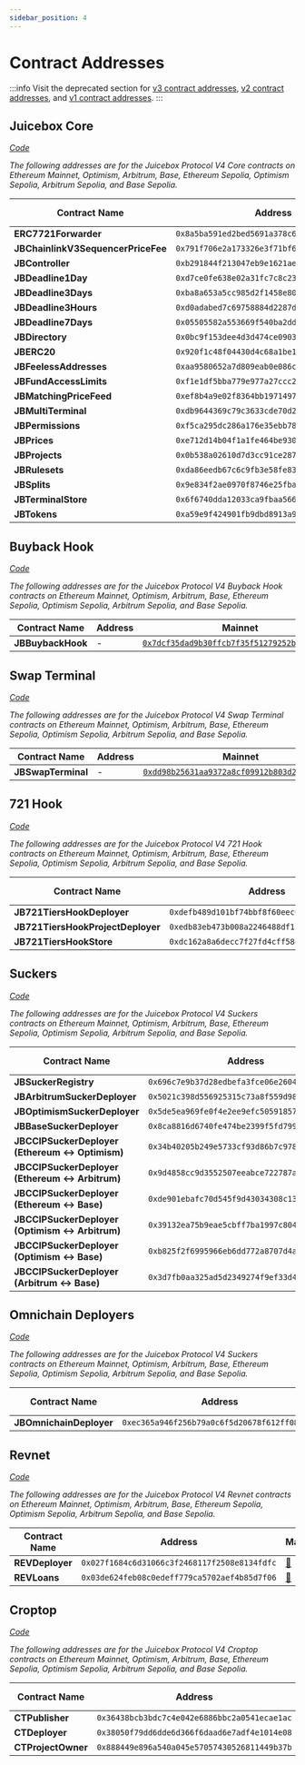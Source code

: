 ```yaml
---
sidebar_position: 4
---
```


# Contract Addresses

:::info
Visit the deprecated section for [v3 contract addresses](/docs/v4/deprecated/v3/resources/addresses.md), [v2 contract addresses](/docs/v4/deprecated/v2/addresses.md), and [v1 contract addresses](/docs/v4/deprecated/v1/resources/contract-addresses.md).
:::

## Juicebox Core

_[Code](/docs/v4/api/core/README.md)_

_The following addresses are for the Juicebox Protocol V4 Core contracts on Ethereum Mainnet, Optimism, Arbitrum, Base, Ethereum Sepolia, Optimism Sepolia, Arbitrum Sepolia, and Base Sepolia._

| Contract Name | Address | Mainnet | Optimism | Arbitrum | Base | Sepolia | Optimism Sepolia | Arbitrum Sepolia | Base Sepolia |
|--------------|---------|---------|----------|---------|------|---------|------------------|------------------|--------------|
| **ERC7721Forwarder** | `0x8a5ba591ed2bed5691a378c65611ed492500f887` | [🔗](https://etherscan.io/address/0x8a5ba591ed2bed5691a378c65611ed492500f887) | [🔗](https://optimistic.etherscan.io/address/0x8a5ba591ed2bed5691a378c65611ed492500f887) | [🔗](https://arbiscan.io/address/0x8a5ba591ed2bed5691a378c65611ed492500f887) | [🔗](https://basescan.org/address/0x8a5ba591ed2bed5691a378c65611ed492500f887) | [🔗](https://sepolia.etherscan.io/address/0x8a5ba591ed2bed5691a378c65611ed492500f887) | [🔗](https://sepolia.optimism.io/address/0x8a5ba591ed2bed5691a378c65611ed492500f887) | [🔗](https://sepolia.arbiscan.io/address/0x8a5ba591ed2bed5691a378c65611ed492500f887) | [🔗](https://sepolia.basescan.org/address/0x8a5ba591ed2bed5691a378c65611ed492500f887) |
| **JBChainlinkV3SequencerPriceFee** | `0x791f706e2a173326e3f71bf6f231b2c1523d2ff1` | [🔗](https://etherscan.io/address/0x791f706e2a173326e3f71bf6f231b2c1523d2ff1) | [🔗](https://optimistic.etherscan.io/address/0x791f706e2a173326e3f71bf6f231b2c1523d2ff1) | [🔗](https://arbiscan.io/address/0x791f706e2a173326e3f71bf6f231b2c1523d2ff1) | [🔗](https://basescan.org/address/0x791f706e2a173326e3f71bf6f231b2c1523d2ff1) | [🔗](https://sepolia.etherscan.io/address/0x791f706e2a173326e3f71bf6f231b2c1523d2ff1) | [🔗](https://sepolia.optimism.io/address/0x791f706e2a173326e3f71bf6f231b2c1523d2ff1) | [🔗](https://sepolia.arbiscan.io/address/0x791f706e2a173326e3f71bf6f231b2c1523d2ff1) | [🔗](https://sepolia.basescan.org/address/0x791f706e2a173326e3f71bf6f231b2c1523d2ff1) |
| **JBController** | `0xb291844f213047eb9e1621ae555b1eae6700d553` | [🔗](https://etherscan.io/address/0xb291844f213047eb9e1621ae555b1eae6700d553) | [🔗](https://optimistic.etherscan.io/address/0xb291844f213047eb9e1621ae555b1eae6700d553) | [🔗](https://arbiscan.io/address/0xb291844f213047eb9e1621ae555b1eae6700d553) | [🔗](https://basescan.org/address/0xb291844f213047eb9e1621ae555b1eae6700d553) | [🔗](https://sepolia.etherscan.io/address/0xb291844f213047eb9e1621ae555b1eae6700d553) | [🔗](https://sepolia.optimism.io/address/0xb291844f213047eb9e1621ae555b1eae6700d553) | [🔗](https://sepolia.arbiscan.io/address/0xb291844f213047eb9e1621ae555b1eae6700d553) | [🔗](https://sepolia.basescan.org/address/0xb291844f213047eb9e1621ae555b1eae6700d553) |
| **JBDeadline1Day** | `0xd7ce0fe638e02a31fc7c8c231684d85ad9b2ca3d` | [🔗](https://etherscan.io/address/0xd7ce0fe638e02a31fc7c8c231684d85ad9b2ca3d) | [🔗](https://optimistic.etherscan.io/address/0xd7ce0fe638e02a31fc7c8c231684d85ad9b2ca3d) | [🔗](https://arbiscan.io/address/0xd7ce0fe638e02a31fc7c8c231684d85ad9b2ca3d) | [🔗](https://basescan.org/address/0xd7ce0fe638e02a31fc7c8c231684d85ad9b2ca3d) | [🔗](https://sepolia.etherscan.io/address/0xd7ce0fe638e02a31fc7c8c231684d85ad9b2ca3d) | [🔗](https://sepolia.optimism.io/address/0xd7ce0fe638e02a31fc7c8c231684d85ad9b2ca3d) | [🔗](https://sepolia.arbiscan.io/address/0xd7ce0fe638e02a31fc7c8c231684d85ad9b2ca3d) | [🔗](https://sepolia.basescan.org/address/0xd7ce0fe638e02a31fc7c8c231684d85ad9b2ca3d) |
**JBDeadline3Days** | `0xba8a653a5cc985d2f1458e80a9700490c11ab981` | [🔗](https://etherscan.io/address/0xba8a653a5cc985d2f1458e80a9700490c11ab981) | [🔗](https://optimistic.etherscan.io/address/0xba8a653a5cc985d2f1458e80a9700490c11ab981) | [🔗](https://arbiscan.io/address/0xba8a653a5cc985d2f1458e80a9700490c11ab981) | [🔗](https://basescan.org/address/0xba8a653a5cc985d2f1458e80a9700490c11ab981) | [🔗](https://sepolia.etherscan.io/address/0xba8a653a5cc985d2f1458e80a9700490c11ab981) | [🔗](https://sepolia.optimism.io/address/0xba8a653a5cc985d2f1458e80a9700490c11ab981) | [🔗](https://sepolia.arbiscan.io/address/0xba8a653a5cc985d2f1458e80a9700490c11ab981) | [🔗](https://sepolia.basescan.org/address/0xba8a653a5cc985d2f1458e80a9700490c11ab981) |
**JBDeadline3Hours** | `0xd0adabed7c69758884d2287ddb6fc68bbaf831b1` | [🔗](https://etherscan.io/address/0xd0adabed7c69758884d2287ddb6fc68bbaf831b1) | [🔗](https://optimistic.etherscan.io/address/0xd0adabed7c69758884d2287ddb6fc68bbaf831b1) | [🔗](https://arbiscan.io/address/0xd0adabed7c69758884d2287ddb6fc68bbaf831b1) | [🔗](https://basescan.org/address/0xd0adabed7c69758884d2287ddb6fc68bbaf831b1) | [🔗](https://sepolia.etherscan.io/address/0xd0adabed7c69758884d2287ddb6fc68bbaf831b1) | [🔗](https://sepolia.optimism.io/address/0xd0adabed7c69758884d2287ddb6fc68bbaf831b1) | [🔗](https://sepolia.arbiscan.io/address/0xd0adabed7c69758884d2287ddb6fc68bbaf831b1) | [🔗](https://sepolia.basescan.org/address/0xd0adabed7c69758884d2287ddb6fc68bbaf831b1) |
**JBDeadline7Days** | `0x05505582a553669f540ba2dd0b55fc75b8176c40` | [🔗](https://etherscan.io/address/0x05505582a553669f540ba2dd0b55fc75b8176c40) | [🔗](https://optimistic.etherscan.io/address/0x05505582a553669f540ba2dd0b55fc75b8176c40) | [🔗](https://arbiscan.io/address/0x05505582a553669f540ba2dd0b55fc75b8176c40) | [🔗](https://basescan.org/address/0x05505582a553669f540ba2dd0b55fc75b8176c40) | [🔗](https://sepolia.etherscan.io/address/0x05505582a553669f540ba2dd0b55fc75b8176c40) | [🔗](https://sepolia.optimism.io/address/0x05505582a553669f540ba2dd0b55fc75b8176c40) | [🔗](https://sepolia.arbiscan.io/address/0x05505582a553669f540ba2dd0b55fc75b8176c40) | [🔗](https://sepolia.basescan.org/address/0x05505582a553669f540ba2dd0b55fc75b8176c40) |
**JBDirectory** | `0x0bc9f153dee4d3d474ce0903775b9b2aaae9aa41` | [🔗](https://etherscan.io/address/0x0bc9f153dee4d3d474ce0903775b9b2aaae9aa41) | [🔗](https://optimistic.etherscan.io/address/0x0bc9f153dee4d3d474ce0903775b9b2aaae9aa41) | [🔗](https://arbiscan.io/address/0x0bc9f153dee4d3d474ce0903775b9b2aaae9aa41) | [🔗](https://basescan.org/address/0x0bc9f153dee4d3d474ce0903775b9b2aaae9aa41) | [🔗](https://sepolia.etherscan.io/address/0x0bc9f153dee4d3d474ce0903775b9b2aaae9aa41) | [🔗](https://sepolia.optimism.io/address/0x0bc9f153dee4d3d474ce0903775b9b2aaae9aa41) | [🔗](https://sepolia.arbiscan.io/address/0x0bc9f153dee4d3d474ce0903775b9b2aaae9aa41) | [🔗](https://sepolia.basescan.org/address/0x0bc9f153dee4d3d474ce0903775b9b2aaae9aa41) |
**JBERC20** | `0x920f1c48f04430d4c68a1be1fa853f3828c7256a` | [🔗](https://etherscan.io/address/0x920f1c48f04430d4c68a1be1fa853f3828c7256a) | [🔗](https://optimistic.etherscan.io/address/0x920f1c48f04430d4c68a1be1fa853f3828c7256a) | [🔗](https://arbiscan.io/address/0x920f1c48f04430d4c68a1be1fa853f3828c7256a) | [🔗](https://basescan.org/address/0x920f1c48f04430d4c68a1be1fa853f3828c7256a) | [🔗](https://sepolia.etherscan.io/address/0x920f1c48f04430d4c68a1be1fa853f3828c7256a) | [🔗](https://sepolia.optimism.io/address/0x920f1c48f04430d4c68a1be1fa853f3828c7256a) | [🔗](https://sepolia.arbiscan.io/address/0x920f1c48f04430d4c68a1be1fa853f3828c7256a) | [🔗](https://sepolia.basescan.org/address/0x920f1c48f04430d4c68a1be1fa853f3828c7256a) |
**JBFeelessAddresses** | `0xaa9580652a7d809eab0e086c9361c192343a4185` | [🔗](https://etherscan.io/address/0xaa9580652a7d809eab0e086c9361c192343a4185) | [🔗](https://optimistic.etherscan.io/address/0xaa9580652a7d809eab0e086c9361c192343a4185) | [🔗](https://arbiscan.io/address/0xaa9580652a7d809eab0e086c9361c192343a4185) | [🔗](https://basescan.org/address/0xaa9580652a7d809eab0e086c9361c192343a4185) | [🔗](https://sepolia.etherscan.io/address/0xaa9580652a7d809eab0e086c9361c192343a4185) | [🔗](https://sepolia.optimism.io/address/0xaa9580652a7d809eab0e086c9361c192343a4185) | [🔗](https://sepolia.arbiscan.io/address/0xaa9580652a7d809eab0e086c9361c192343a4185) | [🔗](https://sepolia.basescan.org/address/0xaa9580652a7d809eab0e086c9361c192343a4185) |
**JBFundAccessLimits** | `0xf1e1df5bba779e977a27ccc273847ab1346fceb8` | [🔗](https://etherscan.io/address/0xf1e1df5bba779e977a27ccc273847ab1346fceb8) | [🔗](https://optimistic.etherscan.io/address/0xf1e1df5bba779e977a27ccc273847ab1346fceb8) | [🔗](https://arbiscan.io/address/0xf1e1df5bba779e977a27ccc273847ab1346fceb8) | [🔗](https://basescan.org/address/0xf1e1df5bba779e977a27ccc273847ab1346fceb8) | [🔗](https://sepolia.etherscan.io/address/0xf1e1df5bba779e977a27ccc273847ab1346fceb8) | [🔗](https://sepolia.optimism.io/address/0xf1e1df5bba779e977a27ccc273847ab1346fceb8) | [🔗](https://sepolia.arbiscan.io/address/0xf1e1df5bba779e977a27ccc273847ab1346fceb8) | [🔗](https://sepolia.basescan.org/address/0xf1e1df5bba779e977a27ccc273847ab1346fceb8) |
**JBMatchingPriceFeed** | `0xef8b4a9e02f8364bb1971497423fd56aed3ff834` | [🔗](https://etherscan.io/address/0xef8b4a9e02f8364bb1971497423fd56aed3ff834) | [🔗](https://optimistic.etherscan.io/address/0xef8b4a9e02f8364bb1971497423fd56aed3ff834) | [🔗](https://arbiscan.io/address/0xef8b4a9e02f8364bb1971497423fd56aed3ff834) | [🔗](https://basescan.org/address/0xef8b4a9e02f8364bb1971497423fd56aed3ff834) | [🔗](https://sepolia.etherscan.io/address/0xef8b4a9e02f8364bb1971497423fd56aed3ff834) | [🔗](https://sepolia.optimism.io/address/0xef8b4a9e02f8364bb1971497423fd56aed3ff834) | [🔗](https://sepolia.arbiscan.io/address/0xef8b4a9e02f8364bb1971497423fd56aed3ff834) | [🔗](https://sepolia.basescan.org/address/0xef8b4a9e02f8364bb1971497423fd56aed3ff834) |
**JBMultiTerminal** | `0xdb9644369c79c3633cde70d2df50d827d7dc7dbc` | [🔗](https://etherscan.io/address/0xdb9644369c79c3633cde70d2df50d827d7dc7dbc) | [🔗](https://optimistic.etherscan.io/address/0xdb9644369c79c3633cde70d2df50d827d7dc7dbc) | [🔗](https://arbiscan.io/address/0xdb9644369c79c3633cde70d2df50d827d7dc7dbc) | [🔗](https://basescan.org/address/0xdb9644369c79c3633cde70d2df50d827d7dc7dbc) | [🔗](https://sepolia.etherscan.io/address/0xdb9644369c79c3633cde70d2df50d827d7dc7dbc) | [🔗](https://sepolia.optimism.io/address/0xdb9644369c79c3633cde70d2df50d827d7dc7dbc) | [🔗](https://sepolia.arbiscan.io/address/0xdb9644369c79c3633cde70d2df50d827d7dc7dbc) | [🔗](https://sepolia.basescan.org/address/0xdb9644369c79c3633cde70d2df50d827d7dc7dbc) |
**JBPermissions** | `0xf5ca295dc286a176e35ebb7833031fd95550eb14` | [🔗](https://etherscan.io/address/0xf5ca295dc286a176e35ebb7833031fd95550eb14) | [🔗](https://optimistic.etherscan.io/address/0xf5ca295dc286a176e35ebb7833031fd95550eb14) | [🔗](https://arbiscan.io/address/0xf5ca295dc286a176e35ebb7833031fd95550eb14) | [🔗](https://basescan.org/address/0xf5ca295dc286a176e35ebb7833031fd95550eb14) | [🔗](https://sepolia.etherscan.io/address/0xf5ca295dc286a176e35ebb7833031fd95550eb14) | [🔗](https://sepolia.optimism.io/address/0xf5ca295dc286a176e35ebb7833031fd95550eb14) | [🔗](https://sepolia.arbiscan.io/address/0xf5ca295dc286a176e35ebb7833031fd95550eb14) | [🔗](https://sepolia.basescan.org/address/0xf5ca295dc286a176e35ebb7833031fd95550eb14) |
**JBPrices** | `0xe712d14b04f1a1fe464be930e3ea72b9b0a141d7` | [🔗](https://etherscan.io/address/0xe712d14b04f1a1fe464be930e3ea72b9b0a141d7) | [🔗](https://optimistic.etherscan.io/address/0xe712d14b04f1a1fe464be930e3ea72b9b0a141d7) | [🔗](https://arbiscan.io/address/0xe712d14b04f1a1fe464be930e3ea72b9b0a141d7) | [🔗](https://basescan.org/address/0xe712d14b04f1a1fe464be930e3ea72b9b0a141d7) | [🔗](https://sepolia.etherscan.io/address/0xe712d14b04f1a1fe464be930e3ea72b9b0a141d7) | [🔗](https://sepolia.optimism.io/address/0xe712d14b04f1a1fe464be930e3ea72b9b0a141d7) | [🔗](https://sepolia.arbiscan.io/address/0xe712d14b04f1a1fe464be930e3ea72b9b0a141d7) | [🔗](https://sepolia.basescan.org/address/0xe712d14b04f1a1fe464be930e3ea72b9b0a141d7) |
**JBProjects** | `0x0b538a02610d7d3cc91ce2870f423e0a34d646ad` | [🔗](https://etherscan.io/address/0x0b538a02610d7d3cc91ce2870f423e0a34d646ad) | [🔗](https://optimistic.etherscan.io/address/0x0b538a02610d7d3cc91ce2870f423e0a34d646ad) | [🔗](https://arbiscan.io/address/0x0b538a02610d7d3cc91ce2870f423e0a34d646ad) | [🔗](https://basescan.org/address/0x0b538a02610d7d3cc91ce2870f423e0a34d646ad) | [🔗](https://sepolia.etherscan.io/address/0x0b538a02610d7d3cc91ce2870f423e0a34d646ad) | [🔗](https://sepolia.optimism.io/address/0x0b538a02610d7d3cc91ce2870f423e0a34d646ad) | [🔗](https://sepolia.arbiscan.io/address/0x0b538a02610d7d3cc91ce2870f423e0a34d646ad) | [🔗](https://sepolia.basescan.org/address/0x0b538a02610d7d3cc91ce2870f423e0a34d646ad) |
**JBRulesets** | `0xda86eedb67c6c9fb3e58fe83efa28674d7c89826` | [🔗](https://etherscan.io/address/0xda86eedb67c6c9fb3e58fe83efa28674d7c89826) | [🔗](https://optimistic.etherscan.io/address/0xda86eedb67c6c9fb3e58fe83efa28674d7c89826) | [🔗](https://arbiscan.io/address/0xda86eedb67c6c9fb3e58fe83efa28674d7c89826) | [🔗](https://basescan.org/address/0xda86eedb67c6c9fb3e58fe83efa28674d7c89826) | [🔗](https://sepolia.etherscan.io/address/0xda86eedb67c6c9fb3e58fe83efa28674d7c89826) | [🔗](https://sepolia.optimism.io/address/0xda86eedb67c6c9fb3e58fe83efa28674d7c89826) | [🔗](https://sepolia.arbiscan.io/address/0xda86eedb67c6c9fb3e58fe83efa28674d7c89826) | [🔗](https://sepolia.basescan.org/address/0xda86eedb67c6c9fb3e58fe83efa28674d7c89826) |
**JBSplits** | `0x9e834f2ae0970f8746e25fba6d42fd90bb96630c` | [🔗](https://etherscan.io/address/0x9e834f2ae0970f8746e25fba6d42fd90bb96630c) | [🔗](https://optimistic.etherscan.io/address/0x9e834f2ae0970f8746e25fba6d42fd90bb96630c) | [🔗](https://arbiscan.io/address/0x9e834f2ae0970f8746e25fba6d42fd90bb96630c) | [🔗](https://basescan.org/address/0x9e834f2ae0970f8746e25fba6d42fd90bb96630c) | [🔗](https://sepolia.etherscan.io/address/0x9e834f2ae0970f8746e25fba6d42fd90bb96630c) | [🔗](https://sepolia.optimism.io/address/0x9e834f2ae0970f8746e25fba6d42fd90bb96630c) | [🔗](https://sepolia.arbiscan.io/address/0x9e834f2ae0970f8746e25fba6d42fd90bb96630c) | [🔗](https://sepolia.basescan.org/address/0x9e834f2ae0970f8746e25fba6d42fd90bb96630c) |
**JBTerminalStore** | `0x6f6740dda12033ca9fbaa56693194e38cfd36827` | [🔗](https://etherscan.io/address/0x6f6740dda12033ca9fbaa56693194e38cfd36827) | [🔗](https://optimistic.etherscan.io/address/0x6f6740dda12033ca9fbaa56693194e38cfd36827) | [🔗](https://arbiscan.io/address/0x6f6740dda12033ca9fbaa56693194e38cfd36827) | [🔗](https://basescan.org/address/0x6f6740dda12033ca9fbaa56693194e38cfd36827) | [🔗](https://sepolia.etherscan.io/address/0x6f6740dda12033ca9fbaa56693194e38cfd36827) | [🔗](https://sepolia.optimism.io/address/0x6f6740dda12033ca9fbaa56693194e38cfd36827) | [🔗](https://sepolia.arbiscan.io/address/0x6f6740dda12033ca9fbaa56693194e38cfd36827) | [🔗](https://sepolia.basescan.org/address/0x6f6740dda12033ca9fbaa56693194e38cfd36827) |
**JBTokens** | `0xa59e9f424901fb9dbd8913a9a32a081f9425bf36` | [🔗](https://etherscan.io/address/0xa59e9f424901fb9dbd8913a9a32a081f9425bf36) | [🔗](https://optimistic.etherscan.io/address/0xa59e9f424901fb9dbd8913a9a32a081f9425bf36) | [🔗](https://arbiscan.io/address/0xa59e9f424901fb9dbd8913a9a32a081f9425bf36) | [🔗](https://basescan.org/address/0xa59e9f424901fb9dbd8913a9a32a081f9425bf36) | [🔗](https://sepolia.etherscan.io/address/0xa59e9f424901fb9dbd8913a9a32a081f9425bf36) | [🔗](https://sepolia.optimism.io/address/0xa59e9f424901fb9dbd8913a9a32a081f9425bf36) | [🔗](https://sepolia.arbiscan.io/address/0xa59e9f424901fb9dbd8913a9a32a081f9425bf36) | [🔗](https://sepolia.basescan.org/address/0xa59e9f424901fb9dbd8913a9a32a081f9425bf36) |
 
## Buyback Hook

_[Code](/docs/v4/api/buyback-hook/README.md)_

_The following addresses are for the Juicebox Protocol V4 Buyback Hook contracts on Ethereum Mainnet, Optimism, Arbitrum, Base, Ethereum Sepolia, Optimism Sepolia, Arbitrum Sepolia, and Base Sepolia._

| Contract Name | Address | Mainnet | Optimism | Arbitrum | Base | Sepolia | Optimism Sepolia | Arbitrum Sepolia | Base Sepolia |
|--------------|---------|---------|----------|---------|------|---------|------------------|------------------|--------------|
| **JBBuybackHook** | - | [`0x7dcf35dad9b30ffcb7f35f51279252b884921927`](https://etherscan.io/address/0x7dcf35dad9b30ffcb7f35f51279252b884921927) | [`0x09d97e2b8b2f143335c2344947a79d1a3a4c2946`](https://optimistic.etherscan.io/address/0x09d97e2b8b2f143335c2344947a79d1a3a4c2946) | [`0xb9dce56d7f64b8c456157ded0c76241d0c23f578`](https://arbiscan.io/address/0xb9dce56d7f64b8c456157ded0c76241d0c23f578) | [`0x47d1b88af8ee0ed0a772a7c98430894141b9ac8b`](https://basescan.org/address/0x47d1b88af8ee0ed0a772a7c98430894141b9ac8b) | [`0x085b2fd0560ef5b6acd0f98b2f0e079cfa936f58`](https://sepolia.etherscan.io/address/0x085b2fd0560ef5b6acd0f98b2f0e079cfa936f58) | [`0x5401183c25750cbec8c3a9dd7e425829b0b1411d`](https://sepolia.optimism.io/address/0x5401183c25750cbec8c3a9dd7e425829b0b1411d) | [`0xc32b873d25230bcbeb4f9d9d9bf10eaf4d77dddf`](https://sepolia.arbiscan.io/address/0xc32b873d25230bcbeb4f9d9d9bf10eaf4d77dddf) | [`0x5401183c25750cbec8c3a9dd7e425829b0b1411d`](https://sepolia.basescan.org/address/0x5401183c25750cbec8c3a9dd7e425829b0b1411d) |

## Swap Terminal

_[Code](/docs/v4/api/swap-terminal/README.md)_

_The following addresses are for the Juicebox Protocol V4 Swap Terminal contracts on Ethereum Mainnet, Optimism, Arbitrum, Base, Ethereum Sepolia, Optimism Sepolia, Arbitrum Sepolia, and Base Sepolia._

| Contract Name | Address | Mainnet | Optimism | Arbitrum | Base | Sepolia | Optimism Sepolia | Arbitrum Sepolia | Base Sepolia |
|--------------|---------|---------|----------|---------|------|---------|------------------|------------------|--------------|
| **JBSwapTerminal** | - | [`0xdd98b25631aa9372a8cf09912b803d2ad80db161`](https://etherscan.io/address/0xdd98b25631aa9372a8cf09912b803d2ad80db161) | [`0xf7002a2df9bebf629b6093c8a60e28beed4f7b48`](https://optimistic.etherscan.io/address/0xf7002a2df9bebf629b6093c8a60e28beed4f7b48) | [`0xcf50c6f3f366817815fe7ba69b4518356ba6033b`](https://arbiscan.io/address/0xcf50c6f3f366817815fe7ba69b4518356ba6033b) | [`0x9b82f7f43a956f5e83faaf1d46382cba19ce71ab`](https://basescan.org/address/0x9b82f7f43a956f5e83faaf1d46382cba19ce71ab) | [`0x94c5431808ab538d398c6354d1972a0cb8c0b18b`](https://sepolia.etherscan.io/address/0x94c5431808ab538d398c6354d1972a0cb8c0b18b) | [`0xb940f0bb31376cad3a0fae7c78995ae899160a52`](https://sepolia.optimism.io/address/0xb940f0bb31376cad3a0fae7c78995ae899160a52) | [`0xcf5f58ebb455678005b7dc6e506a7ec9a3438d0e`](https://sepolia.arbiscan.io/address/0xcf5f58ebb455678005b7dc6e506a7ec9a3438d0e) | [`0xb940f0bb31376cad3a0fae7c78995ae899160a52`](https://sepolia.basescan.org/address/0xb940f0bb31376cad3a0fae7c78995ae899160a52) |

## 721 Hook

_[Code](/docs/v4/api/721-hook/README.md)_

_The following addresses are for the Juicebox Protocol V4 721 Hook contracts on Ethereum Mainnet, Optimism, Arbitrum, Base, Ethereum Sepolia, Optimism Sepolia, Arbitrum Sepolia, and Base Sepolia._

| Contract Name | Address | Mainnet | Optimism | Arbitrum | Base | Sepolia | Optimism Sepolia | Arbitrum Sepolia | Base Sepolia |
|--------------|---------|---------|----------|---------|------|---------|------------------|------------------|--------------|
| **JB721TiersHookDeployer** | `0xdefb489d101bf74bbf8f60eec6ff2f078c9d5206` | [🔗](https://etherscan.io/address/0xdefb489d101bf74bbf8f60eec6ff2f078c9d5206) | [🔗](https://optimistic.etherscan.io/address/0xdefb489d101bf74bbf8f60eec6ff2f078c9d5206) | [🔗](https://arbiscan.io/address/0xdefb489d101bf74bbf8f60eec6ff2f078c9d5206) | [🔗](https://basescan.org/address/0xdefb489d101bf74bbf8f60eec6ff2f078c9d5206) | [🔗](https://sepolia.etherscan.io/address/0xdefb489d101bf74bbf8f60eec6ff2f078c9d5206) | [🔗](https://sepolia.optimism.io/address/0xdefb489d101bf74bbf8f60eec6ff2f078c9d5206) | [🔗](https://sepolia.arbiscan.io/address/0xdefb489d101bf74bbf8f60eec6ff2f078c9d5206) | [🔗](https://sepolia.basescan.org/address/0xdefb489d101bf74bbf8f60eec6ff2f078c9d5206) |
| **JB721TiersHookProjectDeployer** | `0xedb83eb473b008a2246488df1f85174d26d86af2` | [🔗](https://etherscan.io/address/0xedb83eb473b008a2246488df1f85174d26d86af2) | [🔗](https://optimistic.etherscan.io/address/0xedb83eb473b008a2246488df1f85174d26d86af2) | [🔗](https://arbiscan.io/address/0xedb83eb473b008a2246488df1f85174d26d86af2) | [🔗](https://basescan.org/address/0xedb83eb473b008a2246488df1f85174d26d86af2) | [🔗](https://sepolia.etherscan.io/address/0xedb83eb473b008a2246488df1f85174d26d86af2) | [🔗](https://sepolia.optimism.io/address/0xedb83eb473b008a2246488df1f85174d26d86af2) | [🔗](https://sepolia.arbiscan.io/address/0xedb83eb473b008a2246488df1f85174d26d86af2) | [🔗](https://sepolia.basescan.org/address/0xedb83eb473b008a2246488df1f85174d26d86af2) |
| **JB721TiersHookStore** | `0xdc162a8a6decc7f27fd4cff58d69b9cc0c7c2ea1` | [🔗](https://etherscan.io/address/0xdc162a8a6decc7f27fd4cff58d69b9cc0c7c2ea1) | [🔗](https://optimistic.etherscan.io/address/0xdc162a8a6decc7f27fd4cff58d69b9cc0c7c2ea1) | [🔗](https://arbiscan.io/address/0xdc162a8a6decc7f27fd4cff58d69b9cc0c7c2ea1) | [🔗](https://basescan.org/address/0xdc162a8a6decc7f27fd4cff58d69b9cc0c7c2ea1) | [🔗](https://sepolia.etherscan.io/address/0xdc162a8a6decc7f27fd4cff58d69b9cc0c7c2ea1) | [🔗](https://sepolia.optimism.io/address/0xdc162a8a6decc7f27fd4cff58d69b9cc0c7c2ea1) | [🔗](https://sepolia.arbiscan.io/address/0xdc162a8a6decc7f27fd4cff58d69b9cc0c7c2ea1) | [🔗](https://sepolia.basescan.org/address/0xdc162a8a6decc7f27fd4cff58d69b9cc0c7c2ea1) |

## Suckers

_[Code](/docs/v4/api/suckers/README.md)_

_The following addresses are for the Juicebox Protocol V4 Suckers contracts on Ethereum Mainnet, Optimism, Arbitrum, Base, Ethereum Sepolia, Optimism Sepolia, Arbitrum Sepolia, and Base Sepolia._

| Contract Name | Address | Mainnet | Optimism | Arbitrum | Base | Sepolia | Optimism Sepolia | Arbitrum Sepolia | Base Sepolia |
|--------------|---------|---------|----------|---------|------|---------|------------------|------------------|--------------|
| **JBSuckerRegistry** | `0x696c7e9b37d28edbefa3fce06e26041b7197c1a5` | [🔗](https://etherscan.io/address/0x696c7e9b37d28edbefa3fce06e26041b7197c1a5) | [🔗](https://optimistic.etherscan.io/address/0x696c7e9b37d28edbefa3fce06e26041b7197c1a5) | [🔗](https://arbiscan.io/address/0x696c7e9b37d28edbefa3fce06e26041b7197c1a5) | [🔗](https://basescan.org/address/0x696c7e9b37d28edbefa3fce06e26041b7197c1a5) | [🔗](https://sepolia.etherscan.io/address/0x696c7e9b37d28edbefa3fce06e26041b7197c1a5) | [🔗](https://sepolia.optimism.io/address/0x696c7e9b37d28edbefa3fce06e26041b7197c1a5) | [🔗](https://sepolia.arbiscan.io/address/0x696c7e9b37d28edbefa3fce06e26041b7197c1a5) | [🔗](https://sepolia.basescan.org/address/0x696c7e9b37d28edbefa3fce06e26041b7197c1a5) |
| **JBArbitrumSuckerDeployer** | `0x5021c398d556925315c73a8f559d98117723967a` | [🔗](https://etherscan.io/address/0x5021c398d556925315c73a8f559d98117723967a) | - | [🔗](https://arbiscan.io/address/0x5021c398d556925315c73a8f559d98117723967a) | - | [🔗](https://sepolia.etherscan.io/address/0x5021c398d556925315c73a8f559d98117723967a) | - | [🔗](https://sepolia.arbiscan.io/address/0x5021c398d556925315c73a8f559d98117723967a) | - |
| **JBOptimismSuckerDeployer** | `0x5de5ea969fe0f4e2ee9efc50591857fd83ed7095` | [🔗](https://etherscan.io/address/0x5de5ea969fe0f4e2ee9efc50591857fd83ed7095) | [🔗](https://optimistic.etherscan.io/address/0x5de5ea969fe0f4e2ee9efc50591857fd83ed7095) | - | - | [🔗](https://sepolia.etherscan.io/address/0x5de5ea969fe0f4e2ee9efc50591857fd83ed7095) | [🔗](https://sepolia.optimism.io/address/0x5de5ea969fe0f4e2ee9efc50591857fd83ed7095) | - | - |
| **JBBaseSuckerDeployer** | `0x8ca8816d6740fe474be2399f5fd7996e79e055a0` | [🔗](https://etherscan.io/address/0x8ca8816d6740fe474be2399f5fd7996e79e055a0) | - | - | [🔗](https://basescan.org/address/0x8ca8816d6740fe474be2399f5fd7996e79e055a0) | [🔗](https://sepolia.etherscan.io/address/0x8ca8816d6740fe474be2399f5fd7996e79e055a0) | - | - | [🔗](https://sepolia.basescan.org/address/0x8ca8816d6740fe474be2399f5fd7996e79e055a0) |
| **JBCCIPSuckerDeployer (Ethereum \<\-\> Optimism)** | `0x34b40205b249e5733cf93d86b7c9783b015dd3e7` | [🔗](https://etherscan.io/address/0x34b40205b249e5733cf93d86b7c9783b015dd3e7) | [🔗](https://optimistic.etherscan.io/address/0x34b40205b249e5733cf93d86b7c9783b015dd3e7) | - | - | [🔗](https://sepolia.etherscan.io/address/0x34b40205b249e5733cf93d86b7c9783b015dd3e7) | [🔗](https://sepolia.optimism.io/address/0x34b40205b249e5733cf93d86b7c9783b015dd3e7) | - | - |
| **JBCCIPSuckerDeployer (Ethereum \<\-\> Arbitrum)** | `0x9d4858cc9d3552507eeabce722787afef64c615e` | [🔗](https://etherscan.io/address/0x9d4858cc9d3552507eeabce722787afef64c615e) | - | [🔗](https://arbiscan.io/address/0x9d4858cc9d3552507eeabce722787afef64c615e) | - | [🔗](https://sepolia.etherscan.io/address/0x9d4858cc9d3552507eeabce722787afef64c615e) | - | [🔗](https://sepolia.arbiscan.io/address/0x9d4858cc9d3552507eeabce722787afef64c615e) | - |
| **JBCCIPSuckerDeployer (Ethereum \<\-\> Base)** | `0xde901ebafc70d545f9d43034308c136ce8c94a5c` | [🔗](https://etherscan.io/address/0xde901ebafc70d545f9d43034308c136ce8c94a5c) | - | - | [🔗](https://basescan.org/address/0xde901ebafc70d545f9d43034308c136ce8c94a5c) | [🔗](https://sepolia.etherscan.io/address/0xde901ebafc70d545f9d43034308c136ce8c94a5c) | - | - | [🔗](https://sepolia.basescan.org/address/0xde901ebafc70d545f9d43034308c136ce8c94a5c) |
| **JBCCIPSuckerDeployer (Optimism \<\-\> Arbitrum)** | `0x39132ea75b9eae5cbff7ba1997c804302a7ff413` | - | [🔗](https://optimistic.etherscan.io/address/0x39132ea75b9eae5cbff7ba1997c804302a7ff413) | [🔗](https://arbiscan.io/address/0x39132ea75b9eae5cbff7ba1997c804302a7ff413) | - | - | [🔗](https://sepolia.optimism.io/address/0x39132ea75b9eae5cbff7ba1997c804302a7ff413) | [🔗](https://sepolia.arbiscan.io/address/0x39132ea75b9eae5cbff7ba1997c804302a7ff413) | - |
| **JBCCIPSuckerDeployer (Optimism \<\-\> Base)** | `0xb825f2f6995966eb6dd772a8707d4a547028ac26` | - | [🔗](https://optimistic.etherscan.io/address/0xb825f2f6995966eb6dd772a8707d4a547028ac26) | - | [🔗](https://basescan.org/address/0xb825f2f6995966eb6dd772a8707d4a547028ac26)  | - | [🔗](https://sepolia.optimism.io/address/0xb825f2f6995966eb6dd772a8707d4a547028ac26) | - | [🔗](https://sepolia.basescan.org/address/0xb825f2f6995966eb6dd772a8707d4a547028ac26) |
| **JBCCIPSuckerDeployer (Arbitrum \<\-\> Base)** | `0x3d7fb0aa325ad5d2349274f9ef33d4424135d963` | - | - | [🔗](https://arbiscan.io/address/0x3d7fb0aa325ad5d2349274f9ef33d4424135d963) | [🔗](https://basescan.org/address/0x3d7fb0aa325ad5d2349274f9ef33d4424135d963) | - | - | [🔗](https://sepolia.arbiscan.io/address/0x3d7fb0aa325ad5d2349274f9ef33d4424135d963) | [🔗](https://sepolia.basescan.org/address/0x3d7fb0aa325ad5d2349274f9ef33d4424135d963) |


## Omnichain Deployers

_[Code](/docs/v4/api/omnichain-deployers/README.md)_

_The following addresses are for the Juicebox Protocol V4 Suckers contracts on Ethereum Mainnet, Optimism, Arbitrum, Base, Ethereum Sepolia, Optimism Sepolia, Arbitrum Sepolia, and Base Sepolia._

| Contract Name | Address | Mainnet | Optimism | Arbitrum | Base | Sepolia | Optimism Sepolia | Arbitrum Sepolia | Base Sepolia |
|--------------|---------|---------|----------|---------|------|---------|------------------|------------------|--------------|
| **JBOmnichainDeployer** | `0xec365a946f256b79a0c6f5d20678f612ff086231` | [🔗](https://etherscan.io/address/0xec365a946f256b79a0c6f5d20678f612ff086231) | [🔗](https://optimistic.etherscan.io/address/0xec365a946f256b79a0c6f5d20678f612ff086231) | [🔗](https://arbiscan.io/address/0xec365a946f256b79a0c6f5d20678f612ff086231) | [🔗](https://basescan.org/address/0xec365a946f256b79a0c6f5d20678f612ff086231) | [🔗](https://sepolia.etherscan.io/address/0xec365a946f256b79a0c6f5d20678f612ff086231) | [🔗](https://sepolia.optimism.io/address/0xec365a946f256b79a0c6f5d20678f612ff086231) | [🔗](https://sepolia.arbiscan.io/address/0xec365a946f256b79a0c6f5d20678f612ff086231) | [🔗](https://sepolia.basescan.org/address/0xec365a946f256b79a0c6f5d20678f612ff086231) |



## Revnet 

_[Code](/docs/v4/api/revnet/README.md)_

_The following addresses are for the Juicebox Protocol V4 Revnet contracts on Ethereum Mainnet, Optimism, Arbitrum, Base, Ethereum Sepolia, Optimism Sepolia, Arbitrum Sepolia, and Base Sepolia._

| Contract Name | Address | Mainnet | Optimism | Arbitrum | Base | Sepolia | Optimism Sepolia | Arbitrum Sepolia | Base Sepolia |
|--------------|---------|---------|----------|---------|------|---------|------------------|------------------|--------------|
| **REVDeployer** | `0x027f1684c6d31066c3f2468117f2508e8134fdfc` | [🔗](https://etherscan.io/address/0x027f1684c6d31066c3f2468117f2508e8134fdfc) | [🔗](https://optimistic.etherscan.io/address/0x027f1684c6d31066c3f2468117f2508e8134fdfc) | [🔗](https://arbiscan.io/address/0x027f1684c6d31066c3f2468117f2508e8134fdfc) | [🔗](https://basescan.org/address/0x027f1684c6d31066c3f2468117f2508e8134fdfc) | [🔗](https://sepolia.etherscan.io/address/0x027f1684c6d31066c3f2468117f2508e8134fdfc) | [🔗](https://sepolia.optimism.io/address/0x027f1684c6d31066c3f2468117f2508e8134fdfc) | [🔗](https://sepolia.arbiscan.io/address/0x027f1684c6d31066c3f2468117f2508e8134fdfc) | [🔗](https://sepolia.basescan.org/address/0x027f1684c6d31066c3f2468117f2508e8134fdfc) |
| **REVLoans** | `0x03de624feb08c0edeff779ca5702aef4b85d7f06` | [🔗](https://etherscan.io/address/0x03de624feb08c0edeff779ca5702aef4b85d7f06) | [🔗](https://optimistic.etherscan.io/address/0x03de624feb08c0edeff779ca5702aef4b85d7f06) | [🔗](https://arbiscan.io/address/0x03de624feb08c0edeff779ca5702aef4b85d7f06) | [🔗](https://basescan.org/address/0x03de624feb08c0edeff779ca5702aef4b85d7f06) | [🔗](https://sepolia.etherscan.io/address/0x03de624feb08c0edeff779ca5702aef4b85d7f06) | [🔗](https://sepolia.optimism.io/address/0x03de624feb08c0edeff779ca5702aef4b85d7f06) | [🔗](https://sepolia.arbiscan.io/address/0x03de624feb08c0edeff779ca5702aef4b85d7f06) | [🔗](https://sepolia.basescan.org/address/0x03de624feb08c0edeff779ca5702aef4b85d7f06) |

## Croptop 

_[Code](/docs/v4/api/croptop/README.md)_

_The following addresses are for the Juicebox Protocol V4 Croptop contracts on Ethereum Mainnet, Optimism, Arbitrum, Base, Ethereum Sepolia, Optimism Sepolia, Arbitrum Sepolia, and Base Sepolia._

| Contract Name | Address | Mainnet | Optimism | Arbitrum | Base | Sepolia | Optimism Sepolia | Arbitrum Sepolia | Base Sepolia |
|--------------|---------|---------|----------|---------|------|---------|------------------|------------------|--------------|
| **CTPublisher** | `0x36438bcb3bdc7c4e042e6886bbc2a0541ecae1ac` | [🔗](https://etherscan.io/address/0x36438bcb3bdc7c4e042e6886bbc2a0541ecae1ac) | [🔗](https://optimistic.etherscan.io/address/0x36438bcb3bdc7c4e042e6886bbc2a0541ecae1ac) | [🔗](https://arbiscan.io/address/0x36438bcb3bdc7c4e042e6886bbc2a0541ecae1ac) | [🔗](https://basescan.org/address/0x36438bcb3bdc7c4e042e6886bbc2a0541ecae1ac) | [🔗](https://sepolia.etherscan.io/address/0x36438bcb3bdc7c4e042e6886bbc2a0541ecae1ac) | [🔗](https://sepolia.optimism.io/address/0x36438bcb3bdc7c4e042e6886bbc2a0541ecae1ac) | [🔗](https://sepolia.arbiscan.io/address/0x36438bcb3bdc7c4e042e6886bbc2a0541ecae1ac) | [🔗](https://sepolia.basescan.org/address/0x36438bcb3bdc7c4e042e6886bbc2a0541ecae1ac) |
| **CTDeployer** | `0x38050f79dd6dde6d366f6daad6e7adf4e1014e08` | [🔗](https://etherscan.io/address/0x38050f79dd6dde6d366f6daad6e7adf4e1014e08) | [🔗](https://optimistic.etherscan.io/address/0x38050f79dd6dde6d366f6daad6e7adf4e1014e08) | [🔗](https://arbiscan.io/address/0x38050f79dd6dde6d366f6daad6e7adf4e1014e08) | [🔗](https://basescan.org/address/0x38050f79dd6dde6d366f6daad6e7adf4e1014e08) | [🔗](https://sepolia.etherscan.io/address/0x38050f79dd6dde6d366f6daad6e7adf4e1014e08) | [🔗](https://sepolia.optimism.io/address/0x38050f79dd6dde6d366f6daad6e7adf4e1014e08) | [🔗](https://sepolia.arbiscan.io/address/0x38050f79dd6dde6d366f6daad6e7adf4e1014e08) | [🔗](https://sepolia.basescan.org/address/0x38050f79dd6dde6d366f6daad6e7adf4e1014e08) |
| **CTProjectOwner** | `0x888449e896a540a045e57057430526811449b37b` | [🔗](https://etherscan.io/address/0x888449e896a540a045e57057430526811449b37b) | [🔗](https://optimistic.etherscan.io/address/0x888449e896a540a045e57057430526811449b37b) | [🔗](https://arbiscan.io/address/0x888449e896a540a045e57057430526811449b37b) | [🔗](https://basescan.org/address/0x888449e896a540a045e57057430526811449b37b) | [🔗](https://sepolia.etherscan.io/address/0x888449e896a540a045e57057430526811449b37b) | [🔗](https://sepolia.optimism.io/address/0x888449e896a540a045e57057430526811449b37b) | [🔗](https://sepolia.arbiscan.io/address/0x888449e896a540a045e57057430526811449b37b) | [🔗](https://sepolia.basescan.org/address/0x888449e896a540a045e57057430526811449b37b) |